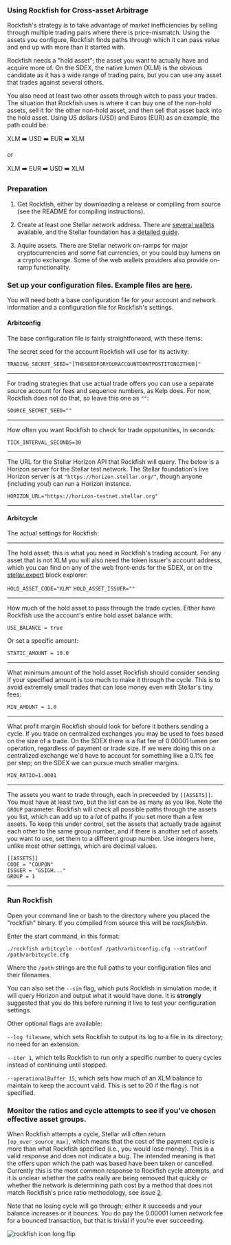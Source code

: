 ### Using Rockfish for Cross-asset Arbitrage

Rockfish's strategy is to take advantage of market inefficiencies by selling through multiple trading pairs where there is price-mismatch. Using the assets you configure, Rockfish finds paths through which it can pass value and end up with more than it started with. 

Rockfish needs a "hold asset"; the asset you want to actually have and acquire more of. On the SDEX, the native lumen (XLM) is the obvious candidate as it has a wide range of trading pairs, but you can use any asset that trades against several others.

You also need at least two other assets through witch to pass your trades. The situation that Rockfish uses is where it can buy one of the non-hold assets, sell it for the other non-hold asset, and then sell that asset back into the hold asset. Using US dollars (USD) and Euros (EUR) as an example, the path could be:

XLM :arrow_right: USD :arrow_right: EUR :arrow_right: XLM

or

XLM :arrow_right: EUR :arrow_right: USD :arrow_right: XLM

### Preparation

1. Get Rockfish, either by downloading a release or compiling from source (see the README for compiling instructions).

2. Create at least one Stellar network address. There are [several wallets](https://www.stellar.org/lumens/wallets/) available, and the Stellar foundation has a [detailed guide](https://www.stellar.org/developers/guides/get-started/create-account.html).

3. Aquire assets. There are Stellar network on-ramps for major cryptocurrencies and some fiat currencies, or you could buy lumens on a crypto exchange. Some of the web wallets providers also provide on-ramp functionality. 

### Set up your configuration files. Example files are [here](https://github.com/Reidmcc/rockfish/tree/master/examples). 

You will need both a base configuration file for your account and network information and a configuration file for Rockfish's settings.

#### Arbitconfig

The base configuration file is fairly straightforward, with these items:

The secret seed for the account Rockfish will use for its activity: 

`TRADING_SECRET_SEED="[THESEEDFORYOURACCOUNTDONTPOSTITONGITHUB]"`

-----------------

For trading strategies that use actual trade offers you can use a separate source account for fees and sequence numbers, as Kelp does. For now, Rockfish does not do that, so leave this one as `""`:

`SOURCE_SECRET_SEED=""`

-----------------

How often you want Rockfish to check for trade oppotunities, in seconds:

`TICK_INTERVAL_SECONDS=30`

-----------------

The URL for the Stellar Horizon API that Rockfish will query. The below is a Horizon server for the Stellar test network. The Stellar foundation's live Horizon server is at `"https://horizon.stellar.org/"`, though anyone (including you!) can run a Horizon instance.

`HORIZON_URL="https://horizon-testnet.stellar.org"`

-----------------

#### Arbitcycle

The actual settings for Rockfish:

-----------------

The hold asset; this is what you need in Rockfish's trading account. For any asset that is not XLM you will also need the token issuer's account address, which you can find on any of the web front-ends for the SDEX, or on the [stellar.expert](https://stellar.expert) block explorer:

`HOLD_ASSET_CODE="XLM"`
`HOLD_ASSET_ISSUER=""`

-----------------

How much of the hold asset to pass through the trade cycles. Either have Rockfish use the account's entire hold asset balance with:

`USE_BALANCE = true`

Or set a specific amount:

`STATIC_AMOUNT = 10.0`

-----------------

What minimum amount of the hold asset Rockfish should consider sending if your specified amount is too much to make it through the cycle. This is to avoid extremely small trades that can lose money even with Stellar's tiny fees:

`MIN_AMOUNT = 1.0`

-----------------

What profit margin Rockfish should look for before it bothers sending a cycle. If you trade on centralized exchanges you may be used to fees based on the size of a trade. On the SDEX there is a flat fee of 0.00001 lumen per operation, regardless of payment or trade size. If we were doing this on a centralized exchange we'd have to account for something like a 0.1% fee per step; on the SDEX we can pursue much smaller margins.

`MIN_RATIO=1.0001`

-----------------

The assets you want to trade through, each in preceeded by `[[ASSETS]]`. You must have at least two, but the list can be as many as you like. Note the `GROUP` parameter. Rockfish will check all possible paths through the assets you list, which can add up to a *lot* of paths if you set more than a few assets. To keep this under control, set the assets that actually trade against each other to the same group number, and if there is another set of assets you want to use, set them to a different group number. Use integers here, unlike most other settings, which are decimal values.

````
[[ASSETS]]
CODE = "COUPON" 
ISSUER = "GSIGH..."  
GROUP = 1
````

-----------------

### Run Rockfish

Open your command line or bash to the directory where you placed the "rockfish" binary. If you compiled from source this will be *rockfish/bin*.

Enter the start command, in this format:

`./rockfish arbitcycle --botConf /path/arbitconfig.cfg --stratConf /path/arbitcycle.cfg`

Where the `/path` strings are the full paths to your configuration files and their filenames.

You can also set the `--sim` flag, which puts Rockfish in simulation mode; it will query Horizon and output what it would have done. It is __**strongly**__ suggested that you do this before running it live to test your configuration settings.

Other optional flags are available:

`--log filename`, which sets Rockfish to output its log to a file in its directory; no need for an extension.

`--iter 1`, which tells Rockfish to run only a specific number to query cycles instead of continuing until stopped.

`--operationalBuffer 15`, which sets how much of an XLM balance to maintain to keep the account valid. This is set to 20 if the flag is not specified.

### Monitor the ratios and cycle attempts to see if you've chosen effective asset groups. 

When Rockfish attempts a cycle, Stellar will often return `[op_over_source_max]`, which means that the cost of the payment cycle is more than what Rockfish specified (i.e., you would lose money). This is a valid response and does not indicate a bug. The intended meaning is that the offers upon which the path was based have been taken or cancelled. Currently this is the most common response to Rockfish cycle attempts, and it is unclear whether the paths really are being removed that quickly or whether the network is determining path cost by a method that does not match Rockfish's price ratio methodology, see issue [2](https://github.com/Reidmcc/rockfish/issues/2). 

Note that no losing cycle will go through; either it succeeds and your balance increases or it bounces. You do pay the 0.00001 lumen network fee for a bounced transaction, but that is trivial if you're ever succeeding.

![rockfish icon long flip](https://user-images.githubusercontent.com/43561569/52517024-0c518c00-2bfa-11e9-9cd0-e2443d7868f1.png)
